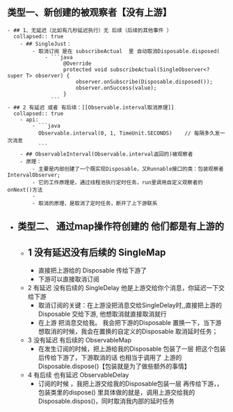 ## 类型一、新创建的被观察者【没有上游】
	- ## 1、无延迟（比如有几秒延迟执行）无 后续（后续的其他事件 ）
	  collapsed:: true
		- ## SingleJust：
			- 取消订阅 是在 subscribeActual  里 自动取消Disposable.disposed(
				- ```java
				      @Override
				      protected void subscribeActual(SingleObserver<? super T> observer) {
				          observer.onSubscribe(Disposable.disposed());
				          observer.onSuccess(value);
				      }
				  ```
	- ## 2 有延迟 或者 有后续：[[Observable.interval取消原理]]
	  collapsed:: true
		- api:
			- ```java
			  Observable.interval(0, 1, TimeUnit.SECONDS)    // 每隔多久发一次消息
			  ```
		- ## ObservableInterval(Observable.interval返回的)被观察者
		- 原理：
			- 主要是内部创建了一个既实现Disposable，又Runnable接口的类：包装观察者IntervalObserver;
			- 它的工作原理是，通过线程池执行定时任务，run里调用自定义观察者的onNext()方法
			-
			- 取消的原理，是取消了定时任务，断开了上下游联系
- ## 类型二、  通过map操作符创建的    他们都是有上游的
	- ## 1 没有延迟没有后续的 SingleMap
		- 直接把上游给的  Disposable  传给下游了
		- 下游可以直接取消订阅
	- 2 有延迟   没有后续的  SingleDelay   他是上游交给你个消息，你延迟一下交给下游
		- 取消订阅的关键：在上游没把消息交给SingleDelay时,,直接把上游的Disposable 交给下游,  他想取消就直接取消就行
		- 在上游 把消息交给我。      我会把下游的Disposable 置换一下，当下游想取消的时候，我会在置换的自定义的Disposable  取消延时任务；
	- 3 没有延迟   有后续的 ObservableMap
		- 在发生订阅的时候，把上游给我的Disposable 包装了一层 把这个包装后传给下游了，下游取消的话 也相当于调用了 上游的Disposable.dispose()【包装就是为了做些额外的事情】
	- 4 有后续 也有延迟   ObservableDelay
		- 订阅的时候 ，我把上游交给我的Disposable包装一层 再传给下游，，包装类里的dispose() 里具体做的就是，调用上游交给我的Disposable.dispos()，同时取消我内部的延时任务